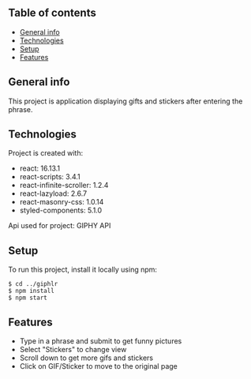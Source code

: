 ## Table of contents

- [General info](#general-info)
- [Technologies](#technologies)
- [Setup](#setup)
- [Features](#features)

## General info

This project is application displaying gifts and stickers after entering the phrase.

## Technologies

Project is created with:

- react: 16.13.1
- react-scripts: 3.4.1
- react-infinite-scroller: 1.2.4
- react-lazyload: 2.6.7
- react-masonry-css: 1.0.14
- styled-components: 5.1.0

Api used for project:
GIPHY API

## Setup

To run this project, install it locally using npm:

```
$ cd ../giphlr
$ npm install
$ npm start
```

## Features

- Type in a phrase and submit to get funny pictures
- Select "Stickers" to change view
- Scroll down to get more gifs and stickers
- Click on GIF/Sticker to move to the original page
